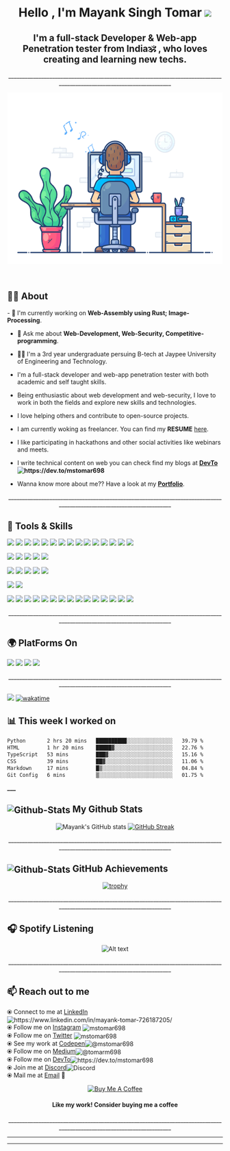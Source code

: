 <h1 align="center" font-size=72>Hello , I'm <strong>Mayank Singh Tomar</strong> <strong><img src="https://media.giphy.com/media/hvRJCLFzcasrR4ia7z/giphy.gif" width="35"></strong></h1>
<h2 align="center">I'm a <strong>full-stack Developer</strong>  & <strong>Web-app Penetration tester</strong> from <strong> India🕉️</strong> , who loves creating and learning new techs.</h2>

<p align="center">_______________________________________________________________________________________________________________________ </p>

<!-- <img align="center" alt="Coding" width="auto" height="400" src="code.gif">
<p align="center">
<img alt="GIF" src="https://camo.githubusercontent.com/cae12fddd9d6982901d82580bdf321d81fb299141098ca1c2d4891870827bf17/68747470733a2f2f6d69726f2e6d656469756d2e636f6d2f6d61782f313336302f302a37513379765349765f7430696f4a2d5a2e676966" width="350" height="240" />
</p> -->
<p align="center">
<img alt="GIF" src="new-dev.gif"  width="auto" height="400" />
<!-- <img alt="GIF" src="code.gif"  width="auto" height="400" />  -->
</p>

<br>

## 🤵‍♂️ About

<p align="left" font size="36">
- 🌱 I'm currently working on <strong>Web-Assembly using Rust; Image-Processing</strong>.

- 💬 Ask me about **Web-Development, Web-Security, Competitive-programming**.

- 🧑‍🎓 I'm a 3rd year undergraduate persuing B-tech at Jaypee University of Engineering and Technology.

- I'm a full-stack developer and web-app penetration tester with both academic and self taught skills.

- Being enthusiastic about web development and web-security, I love to work in both the fields and explore new skills and technologies.

- I love helping others and contribute to open-source projects.

- I am currently woking as freelancer. You can find my **RESUME** [here](https://drive.google.com/file/d/1-m_2qDhNor54UMQNrDSdmtJG8aSGIr1b/view?usp=sharing).

- I like participating in hackathons and other social activities like webinars and meets.

- I write technical content on web you can check find my blogs at **[DevTo](https://dev.to/mstomar698)<img align="center" src="https://raw.githubusercontent.com/rahuldkjain/github-profile-readme-generator/master/src/images/icons/Social/devto.svg" alt="https://dev.to/mstomar698" height="15" width="18" />**

- Wanna know more about me?? Have a look at my <a href="http://mstomar.me" >**Portfolio**</a>.

<p align="center">_______________________________________________________________________________________________________________________ </p>

## 💼 Tools & Skills

![](https://img.shields.io/badge/Code-JavaScript-informational?style=flat&logo=JavaScript&logoColor=white&color=4AB197)
![](https://img.shields.io/badge/Code-TypeScript-informational?style=flat&logo=TypeScript&logoColor=white&color=4AB197)
![](https://img.shields.io/badge/Code-Java-informational?style=flat&logo=java&logoColor=white&color=4AB197)
![](https://img.shields.io/badge/Code-Python-informational?style=flat&logo=Python&logoColor=white&color=4AB197)
![](https://img.shields.io/badge/Code-Go-informational?style=flat&logo=Go&logoColor=white&color=4AB197)
![](https://img.shields.io/badge/Code-Rust-informational?style=flat&logo=Rust&logoColor=white&color=4AB197)
![](https://img.shields.io/badge/Code-WASM-informational?style=flat&logo=wasm&logoColor=white&color=4AB197)
![](https://img.shields.io/badge/Code-Ruby-informational?style=flat&logo=ruby&logoColor=white&color=4AB197)
![](https://img.shields.io/badge/Code-Shell-informational?style=flat&logo=shell&logoColor=white&color=4AB197)
![](https://img.shields.io/badge/Code-React-informational?style=flat&logo=react&logoColor=white&color=4AB197)
![](https://img.shields.io/badge/Code-Next-informational?style=flat&logo=nextjs&logoColor=white&color=4AB197)
![](https://img.shields.io/badge/Code-Gatsby-informational?style=flat&logo=gatsby&logoColor=white&color=4AB197)
![](https://img.shields.io/badge/Code-Redux-informational?style=flat&logo=Redux&logoColor=white&color=4AB197)
![](https://img.shields.io/badge/Code-Vue-informational?style=flat&logo=react&logoColor=white&color=4AB197)
![](https://img.shields.io/badge/Code-Angular-informational?style=flat&logo=angular&logoColor=white&color=4AB197)
<br><!-- <details> <summary>More Skills</summary> Add this to introducce dropdown -->

![](https://img.shields.io/badge/DB-MySQL-informational?style=flat&logo=MySQL&logoColor=white&color=4AB197)
![](https://img.shields.io/badge/DB-SQLite-informational?style=flat&logo=sqlite&logoColor=white&color=4AB197)
![](https://img.shields.io/badge/DB-PostgreSQL-informational?style=flat&logo=postgresql&logoColor=white&color=4AB197)
![](https://img.shields.io/badge/DB-MongoDB-informational?style=flat&logo=MongoDB&logoColor=white&color=4AB197)
![](https://img.shields.io/badge/DB-Redis-informational?style=flat&logo=redis&logoColor=white&color=4AB197)
<br>

![](https://img.shields.io/badge/Style-CSS-informational?style=flat&logo=css3&logoColor=white&color=4AB197)
![](https://img.shields.io/badge/Style-Sass-informational?style=flat&logo=Sass&logoColor=white&color=4AB197)
![](https://img.shields.io/badge/Style-Bootstrap-informational?style=flat&logo=react-bootstrap-CSS&logoColor=white&color=4AB197)
![](https://img.shields.io/badge/Style-Tailwind-informational?style=flat&logo=Tailwind-CSS&logoColor=white&color=4AB197)
![](https://img.shields.io/badge/Style-Styled_Components-informational?style=flat&logo=styled-components&logoColor=white&color=4AB197)
<br>

![](https://img.shields.io/badge/Test-Jest-informational?style=flat&logo=jest&logoColor=white&color=4AB197)
![](https://img.shields.io/badge/Test-Cypress-informational?style=flat&logo=Cypress&logoColor=white&color=4AB197)
<br>

![](https://img.shields.io/badge/Tools-Docker-informational?style=flat&logo=docker&logoColor=white&color=4AB197)
![](https://img.shields.io/badge/Tools-Linux-informational?style=flat&logo=linux&logoColor=white&color=4AB197)
![](https://img.shields.io/badge/Tools-NGINX-informational?style=flat&logo=nginx&logoColor=white&color=4AB197)
![](https://img.shields.io/badge/Tools-Netlify-informational?style=flat&logo=netlify&logoColor=white&color=4AB197)
![](https://img.shields.io/badge/Tools-Vercel-informational?style=flat&logo=vercel&logoColor=white&color=4AB197)
![](https://img.shields.io/badge/Tools-Actions-informational?style=flat&logo=github-actions&logoColor=white&color=4AB197)
![](https://img.shields.io/badge/Tools-NPM-informational?style=flat&logo=npm&logoColor=white&color=4AB197)
![](https://img.shields.io/badge/Tools-Postman-informational?style=flat&logo=Postman&logoColor=white&color=4AB197)
![](https://img.shields.io/badge/Tools-Photoshop-informational?style=flat&logo=Adobe-Photoshop&logoColor=white&color=4AB197)
![](https://img.shields.io/badge/Tools-Illustrator-informational?style=flat&logo=Adobe-Illustrator&logoColor=white&color=4AB197)
![](https://img.shields.io/badge/Tools-AdobeXD-informational?style=flat&logo=Adobe-XD&logoColor=white&color=4AB197)
![](https://img.shields.io/badge/Tools-GitHub-informational?style=flat&logo=GitHub&logoColor=white&color=4AB197)
![](https://img.shields.io/badge/Tools-GitLab-informational?style=flat&logo=GitLab&logoColor=white&color=4AB197)
![](https://img.shields.io/badge/Tools-GitPod-informational?style=flat&logo=GitPod&logoColor=white&color=4AB197)
![](https://img.shields.io/badge/Tools-Bitbucket-informational?style=flat&logo=Bitbucket&logoColor=white&color=4AB197)
<br>

<p align="center"> _______________________________________________________________________________________________________________________ </p>

## 🌍 PlatForms On

![](https://img.shields.io/badge/PlatForms-CodeChef-informational?style=for-the-badge&logo=codechef&logoColor=white&color=4AB197)
![](https://img.shields.io/badge/PlatForms-LeetCode-informational?style=for-the-badge&logo=leetcode&logoColor=white&color=4AB197)
![](https://img.shields.io/badge/PlatForms-HackerRank-informational?style=for-the-badge&logo=hackerrank&logoColor=white&color=4AB197)
![](https://img.shields.io/badge/PlatForms-HackerEarth-informational?style=for-the-badge&logo=hackerearth&logoColor=white&color=4AB197)
<br>

</p>
<p align="center"> _______________________________________________________________________________________________________________________ </p>

![](https://komarev.com/ghpvc/?username=mstomar698&color=green)
[![wakatime](https://wakatime.com/badge/user/e027a351-bf5f-4bbf-92d6-1037bb62c845.svg)](https://wakatime.com/@e027a351-bf5f-4bbf-92d6-1037bb62c845)

## 📊 **This week I worked on**

<!--START_SECTION:waka-->

```text
Python       2 hrs 20 mins   ██████████░░░░░░░░░░░░░░░   39.79 %
HTML         1 hr 20 mins    █████▓░░░░░░░░░░░░░░░░░░░   22.76 %
TypeScript   53 mins         ███▓░░░░░░░░░░░░░░░░░░░░░   15.16 %
CSS          39 mins         ██▓░░░░░░░░░░░░░░░░░░░░░░   11.06 %
Markdown     17 mins         █▒░░░░░░░░░░░░░░░░░░░░░░░   04.84 %
Git Config   6 mins          ▒░░░░░░░░░░░░░░░░░░░░░░░░   01.75 %
```

<!--END_SECTION:waka-->

**********************************************************\_\_\_********************************************************** </p>

## <img align="center" src="github-cat.gif" alt="Github-Stats" height="45" width="40" /> My Github Stats

<div align="center">
<!-- 
<img align="left" src="https://github-readme-stats.vercel.app/api/top-langs/?username=mstomar698&layout=compact&theme=vision-friendly-dark" height="198" alt="mstomar698" /> &nbsp;&nbsp; -->

![Mayank's GitHub stats](https://github-readme-stats.vercel.app/api?username=mstomar698&show_icons=true&theme=dark)
[![GitHub Streak](https://github-readme-streak-stats.herokuapp.com/?user=mstomar698&theme=neon-dark)](https://git.io/streak-stats)

</div>

<p align="center"> _______________________________________________________________________________________________________________________ </p>

## <img align="center" src="991ea426-62e2-4d81-a9fa-1e5d123dc0ad.gif" alt="Github-Stats" height="45" width="40" /> GitHub Achievements

<!-- [![trophy](https://github-profile-trophy.vercel.app/?username=mstomar698&no-frame=true)](https://github.com/mstomar698/github-profile-trophy) -->
<div align="center">

[![trophy](https://github-profile-trophy.vercel.app/?username=mstomar698&row=2&column=3)](https://github.com/mstomar698/github-profile-trophy)

</div>

<p align="center"> _______________________________________________________________________________________________________________________ </p>

## 🎧 Spotify Listening

<div align="center">

![Alt text](https://spotify-recently-played-readme.vercel.app/api?user=1bu9rwn35f8z1tuehcub90pln&count=1)

</div>
<p align="center"> _______________________________________________________________________________________________________________________ </p>

## 📫 Reach out to me

⦿ Connect to me at [LinkedIn](https://www.linkedin.com/in/mayank-tomar-726187205/) <img align="center" src="https://raw.githubusercontent.com/rahuldkjain/github-profile-readme-generator/master/src/images/icons/Social/linked-in-alt.svg" alt="https://www.linkedin.com/in/mayank-tomar-726187205/" height="15" width="18" /> <br>
⦿ Follow me on [Instagram](https://www.instagram.com/mstomar698) <img align="center" src="https://raw.githubusercontent.com/rahuldkjain/github-profile-readme-generator/master/src/images/icons/Social/instagram.svg" alt="mstomar698" height="15" width="18" /> <br>
⦿ Follow me on [Twitter](https://twitter.com/tomarm698) <img align="center" src="https://raw.githubusercontent.com/rahuldkjain/github-profile-readme-generator/master/src/images/icons/Social/twitter.svg" alt="mstomar698" height="15" width="18" /> <br>
⦿ See my work at [Codepen](https://codepen.io/mstomar698)<img align="center" src="https://raw.githubusercontent.com/rahuldkjain/github-profile-readme-generator/master/src/images/icons/Social/codepen.svg" alt="@mstomar698" height="15" width="18" /> <br>
⦿ Follow me on [Medium](https://medium.com/@tomarm698)<img align="center" src="https://raw.githubusercontent.com/rahuldkjain/github-profile-readme-generator/master/src/images/icons/Social/medium.svg" alt="@tomarm698" height="15" width="18" /> <br>
⦿ Follow me on [DevTo](https://dev.to/mstomar698)<img align="center" src="https://raw.githubusercontent.com/rahuldkjain/github-profile-readme-generator/master/src/images/icons/Social/devto.svg" alt="https://dev.to/mstomar698" height="15" width="18" /> <br>
⦿ Join me at [Discord](https://discord.gg/zvYV8ketBm)<img alt="Discord" align="center" src="https://raw.githubusercontent.com/peterthehan/peterthehan/master/assets/discord.svg" height="15" width="18" /><br>
⦿ Mail me at [Email](mailto:tomarm698@gmail.com) 💌 <br>
<!-- ⦿ Mail me at [![](https://img.shields.io/badge/Social-Gmail-informational?style=social&logo=gmail&logoColor=white&color=4AB197)](mailto:tomarm698@gmail.com) <br> -->

<div align="center">

<a href="https://www.buymeacoffee.com/mstomar698" target="_blank"><img src="https://cdn.buymeacoffee.com/buttons/v2/default-red.png" alt="Buy Me A Coffee" width="150" ></a>

#### Like my work! Consider buying me a coffee

</div>

<p align="center">_______________________________________________________________________________________________________________________ </p>

<hr />
<hr />
